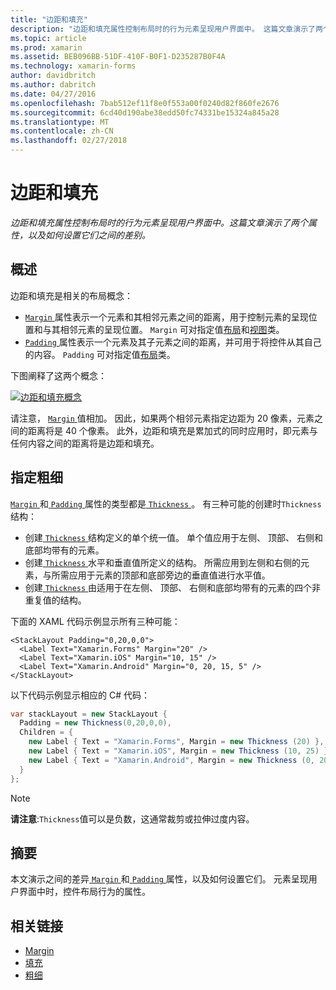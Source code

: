 ```yaml
---
title: "边距和填充"
description: "边距和填充属性控制布局时的行为元素呈现用户界面中。 这篇文章演示了两个属性，以及如何设置它们之间的差别。"
ms.topic: article
ms.prod: xamarin
ms.assetid: BEB096BB-51DF-410F-B0F1-D235287B0F4A
ms.technology: xamarin-forms
author: davidbritch
ms.author: dabritch
ms.date: 04/27/2016
ms.openlocfilehash: 7bab512ef11f8e0f553a00f0240d82f860fe2676
ms.sourcegitcommit: 6cd40d190abe38edd50fc74331be15324a845a28
ms.translationtype: MT
ms.contentlocale: zh-CN
ms.lasthandoff: 02/27/2018
---
```

# <a name="margin-and-padding"></a>边距和填充

_边距和填充属性控制布局时的行为元素呈现用户界面中。这篇文章演示了两个属性，以及如何设置它们之间的差别。_

## <a name="overview"></a>概述

边距和填充是相关的布局概念：

- [ `Margin` ](https://developer.xamarin.com/api/property/Xamarin.Forms.View.Margin/)属性表示一个元素和其相邻元素之间的距离，用于控制元素的呈现位置和与其相邻元素的呈现位置。 `Margin` 可对指定值[布局](~/xamarin-forms/user-interface/controls/layouts.md)和[视图](~/xamarin-forms/user-interface/controls/views.md)类。
- [ `Padding` ](https://developer.xamarin.com/api/property/Xamarin.Forms.Layout.Padding/)属性表示一个元素及其子元素之间的距离，并可用于将控件从其自己的内容。 `Padding` 可对指定值[布局](~/xamarin-forms/user-interface/controls/layouts.md)类。

下图阐释了这两个概念：

[![](margin-and-padding-images/margins-and-padding-sml.png "边距和填充概念")](margin-and-padding-images/margins-and-padding.png "边距和填充概念")

请注意， [ `Margin` ](https://developer.xamarin.com/api/property/Xamarin.Forms.View.Margin/)值相加。 因此，如果两个相邻元素指定边距为 20 像素，元素之间的距离将是 40 个像素。 此外，边距和填充是累加式的同时应用时，即元素与任何内容之间的距离将是边距和填充。

## <a name="specifying-a-thickness"></a>指定粗细

[ `Margin` ](https://developer.xamarin.com/api/property/Xamarin.Forms.View.Margin/)和[ `Padding` ](https://developer.xamarin.com/api/property/Xamarin.Forms.Layout.Padding/)属性的类型都是[ `Thickness` ](https://developer.xamarin.com/api/type/Xamarin.Forms.Thickness/)。 有三种可能的创建时`Thickness`结构：

- 创建[ `Thickness` ](https://developer.xamarin.com/api/type/Xamarin.Forms.Thickness/)结构定义的单个统一值。 单个值应用于左侧、 顶部、 右侧和底部均带有的元素。
- 创建[ `Thickness` ](https://developer.xamarin.com/api/type/Xamarin.Forms.Thickness/)水平和垂直值所定义的结构。 所需应用到左侧和右侧的元素，与所需应用于元素的顶部和底部旁边的垂直值进行水平值。
- 创建[ `Thickness` ](https://developer.xamarin.com/api/type/Xamarin.Forms.Thickness/)由适用于在左侧、 顶部、 右侧和底部均带有的元素的四个非重复值的结构。

下面的 XAML 代码示例显示所有三种可能：

```xaml
<StackLayout Padding="0,20,0,0">
  <Label Text="Xamarin.Forms" Margin="20" />
  <Label Text="Xamarin.iOS" Margin="10, 15" />
  <Label Text="Xamarin.Android" Margin="0, 20, 15, 5" />
</StackLayout>
```

以下代码示例显示相应的 C# 代码：

```csharp
var stackLayout = new StackLayout {
  Padding = new Thickness(0,20,0,0),
  Children = {
    new Label { Text = "Xamarin.Forms", Margin = new Thickness (20) },
    new Label { Text = "Xamarin.iOS", Margin = new Thickness (10, 25) },
    new Label { Text = "Xamarin.Android", Margin = new Thickness (0, 20, 15, 5) }
  }
};
```

> [!NOTE]
> **请注意**:`Thickness`值可以是负数，这通常裁剪或拉伸过度内容。

## <a name="summary"></a>摘要

本文演示之间的差异[ `Margin` ](https://developer.xamarin.com/api/property/Xamarin.Forms.View.Margin/)和[ `Padding` ](https://developer.xamarin.com/api/property/Xamarin.Forms.Layout.Padding/)属性，以及如何设置它们。 元素呈现用户界面中时，控件布局行为的属性。


## <a name="related-links"></a>相关链接

- [Margin](https://developer.xamarin.com/api/property/Xamarin.Forms.View.Margin/)
- [填充](https://developer.xamarin.com/api/property/Xamarin.Forms.Layout.Padding/)
- [粗细](https://developer.xamarin.com/api/type/Xamarin.Forms.Thickness/)
